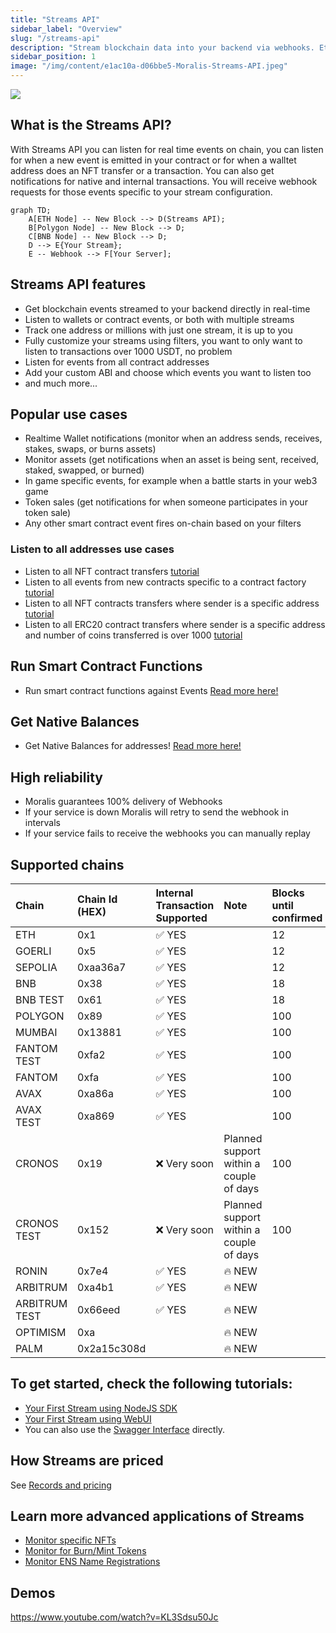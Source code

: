 ```yaml
---
title: "Streams API"
sidebar_label: "Overview"
slug: "/streams-api"
description: "Stream blockchain data into your backend via webhooks. Ethereum, Polygon, Avalanche, BNB Chain, Fantom, Cronos, Arbitrum, Ronin and testnets are supported. More networks to be added soon."
sidebar_position: 1
image: "/img/content/e1ac10a-d06bbe5-Moralis-Streams-API.jpeg"
---
```


![](/img/content/d06bbe5-Moralis-Streams-API.jpeg)

## What is the Streams API?

With Streams API you can listen for real time events on chain, you can listen for when a new event is emitted in your contract or for when a walltet address does an NFT transfer or a transaction. You can also get notifications for native and internal transactions. You will receive webhook requests for those events specific to your stream configuration.

```mermaid
graph TD;
    A[ETH Node] -- New Block --> D(Streams API);
    B[Polygon Node] -- New Block --> D;
    C[BNB Node] -- New Block --> D;
    D --> E{Your Stream};
    E -- Webhook --> F[Your Server];
```

## Streams API features

- Get blockchain events streamed to your backend directly in real-time
- Listen to wallets or contract events, or both with multiple streams
- Track one address or millions with just one stream, it is up to you
- Fully customize your streams using filters, you want to only want to listen to transactions over 1000 USDT, no problem
- Listen for events from all contract addresses
- Add your custom ABI and choose which events you want to listen too
- and much more...

## Popular use cases

- Realtime Wallet notifications (monitor when an address sends, receives, stakes, swaps, or burns assets)
- Monitor assets (get notifications when an asset is being sent, received, staked, swapped, or burned)
- In game specific events, for example when a battle starts in your web3 game
- Token sales (get notifications for when someone participates in your token sale)
- Any other smart contract event fires on-chain based on your filters

### Listen to all addresses use cases

- Listen to all NFT contract transfers [tutorial](/streams-api/how-to-listen-all-nft-transfers)
- Listen to all events from new contracts specific to a contract factory [tutorial](/streams-api/how-to-listen-all-events-from-a-contract-factory)
- Listen to all NFT contracts transfers where sender is a specific address [tutorial](/streams-api/how-to-listen-to-all-nft-transfers-sent-from-a-specific-address)
- Listen to all ERC20 contract transfers where sender is a specific address and number of coins transferred is over 1000 [tutorial](/streams-api/how-to-listen-to-all-erc20-contract-transfers-over-certain-amount-sent-by-specific-address)

## Run Smart Contract Functions

- Run smart contract functions against Events [Read more here!](/streams-api/triggers)

## Get Native Balances

- Get Native Balances for addresses! [Read more here!](/streams-api/get-native-balances)

## High reliability

- Moralis guarantees 100% delivery of Webhooks
- If your service is down Moralis will retry to send the webhook in intervals
- If your service fails to receive the webhooks you can manually replay

## Supported chains

| Chain         | Chain Id (HEX) | Internal Transaction Supported | Note                                    | Blocks until confirmed |
| :------------ | :------------- | :----------------------------- | :-------------------------------------- | :--------------------- |
| ETH           | 0x1            | ✅ YES                         |                                         | 12                     |
| GOERLI        | 0x5            | ✅ YES                         |                                         | 12                     |
| SEPOLIA       | 0xaa36a7       | ✅ YES                         |                                         | 12                     |
| BNB           | 0x38           | ✅ YES                         |                                         | 18                     |
| BNB TEST      | 0x61           | ✅ YES                         |                                         | 18                     |
| POLYGON       | 0x89           | ✅ YES                         |                                         | 100                    |
| MUMBAI        | 0x13881        | ✅ YES                         |                                         | 100                    |
| FANTOM TEST   | 0xfa2          | ✅ YES                         |                                         | 100                    |
| FANTOM        | 0xfa           | ✅ YES                         |                                         | 100                    |
| AVAX          | 0xa86a         | ✅ YES                         |                                         | 100                    |
| AVAX TEST     | 0xa869         | ✅ YES                         |                                         | 100                    |
| CRONOS        | 0x19           | ❌ Very soon                   | Planned support within a couple of days | 100                    |
| CRONOS TEST   | 0x152          | ❌ Very soon                   | Planned support within a couple of days | 100                    |
| RONIN         | 0x7e4          | ✅ YES                         | 🔥 NEW                                  |                        |
| ARBITRUM      | 0xa4b1         | ✅ YES                         | 🔥 NEW                                  |                        |
| ARBITRUM TEST | 0x66eed        | ✅ YES                         | 🔥 NEW                                  |                        |
| OPTIMISM      | 0xa            |                                | 🔥 NEW                                  |                        |
| PALM          | 0x2a15c308d    |                                | 🔥 NEW                                  |                        |

## To get started, check the following tutorials:

- [Your First Stream using NodeJS SDK](/streams-api/using-node-js-sdk)
- [Your First Stream using WebUI](/streams-api/using-webui)
- You can also use the [Swagger Interface](https://api.moralis-streams.com/api-docs/) directly.

## How Streams are priced

See [Records and pricing](/streams-api/records-and-pricing)

## Learn more advanced applications of Streams

- [Monitor specific NFTs](/streams-api/how-to-monitor-specific-nfts)
- [Monitor for Burn/Mint Tokens](/streams-api/how-to-monitor-for-erc20-token-burns-or-mints)
- [Monitor ENS Name Registrations](/streams-api/how-to-monitor-ens-domain-registrations)

## Demos

https://www.youtube.com/watch?v=KL3Sdsu50Jc
